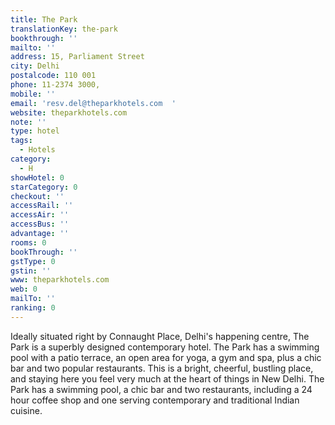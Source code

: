 ```yaml
---
title: The Park
translationKey: the-park
bookthrough: ''
mailto: ''
address: 15, Parliament Street
city: Delhi
postalcode: 110 001
phone: 11-2374 3000,
mobile: ''
email: 'resv.del@theparkhotels.com  '
website: theparkhotels.com
note: ''
type: hotel
tags:
  - Hotels
category:
  - H
showHotel: 0
starCategory: 0
checkout: ''
accessRail: ''
accessAir: ''
accessBus: ''
advantage: ''
rooms: 0
bookThrough: ''
gstType: 0
gstin: ''
www: theparkhotels.com
web: 0
mailTo: ''
ranking: 0
---
```







Ideally situated right by Connaught Place, Delhi's happening centre, The Park is a superbly designed contemporary hotel. The Park has a swimming pool with a patio terrace, an open area for yoga, a gym and spa, plus a chic bar and two popular restaurants. This is a bright, cheerful, bustling place, and staying here you feel very much at the heart of things in New Delhi.    The Park has a swimming pool, a chic bar and two restaurants, including a 24 hour coffee shop and one serving contemporary and traditional Indian cuisine.